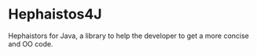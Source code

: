 # Hephaistos4J
Hephaistors for Java, a library to help the developer to get a more concise and OO code.
